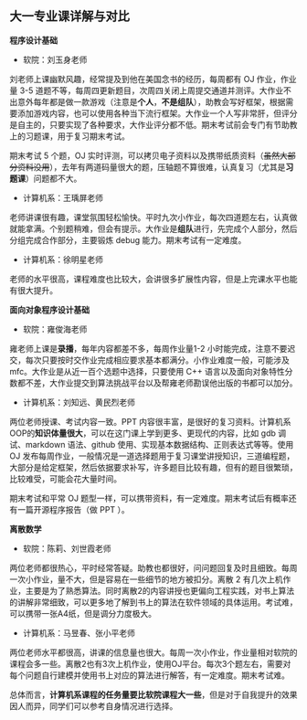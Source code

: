 ## 大一专业课详解与对比

**程序设计基础**

- 软院：刘玉身老师

刘老师上课幽默风趣，经常提及到他在美国念书的经历，每周都有 OJ 作业，作业量 3-5 道题不等，每周四更新题目，次周四关闭上周提交通道并测评。大作业不出意外每年都是做一款游戏（注意是**个人**，**不是组队**），助教会写好框架，根据需要添加游戏内容，也可以使用各种当下流行框架。大作业一个人写非常肝，但评分是自主的，只要实现了各种要求，大作业评分都不低。期末考试前会专门有节助教上的习题课，用于复习期末考试。

期末考试 5 个题，OJ 实时评测，可以拷贝电子资料以及携带纸质资料（~~虽然大部分资料没用~~），去年有两道码量很大的题，压轴题不算很难，认真复习（尤其是**习题课**）问题都不大。

- 计算机系：王瑀屏老师

老师讲课很有趣，课堂氛围轻松愉快。平时九次小作业，每次四道题左右，认真做就能拿满。个别题稍难，但会有提示。大作业是**组队**进行，先完成个人部分，然后分组完成合作部分，主要锻炼 debug 能力。期末考试有一定难度。

- 计算机系：徐明星老师

老师的水平很高，课程难度也比较大，会讲很多扩展性内容，但是上完课水平也能有很大提升。

**面向对象程序设计基础**

- 软院：雍俊海老师

雍老师上课是**录播**，每年内容都差不多，每周作业量1-2 小时能完成，注意不要迟交，每次只要按时交作业完成相应要求基本都满分。小作业难度一般，可能涉及mfc。大作业是从近一百个选题中选择，只要使用 C++ 语言以及面向对象特性分数都不差，大作业提交到算法挑战平台以及帮雍老师勘误他出版的书都可以加分。

- 计算机系：刘知远、黄民烈老师

两位老师授课、考试内容一致。PPT 内容很丰富，是很好的复习资料。计算机系OOP的**知识体量很大**，可以在这门课上学到更多、更现代的内容，比如 gdb 调试、markdown 语法、github 使用、实现基本数据结构、正则表达式等等。使用 OJ 发布每周作业，一般情况是一道选择题用于复习课堂讲授知识，三道编程题，大部分是给定框架，然后依据要求补写，许多题目比较有趣，但有的题目很繁琐，比较难受，可能会花大量时间。

期末考试和平常 OJ 题型一样，可以携带资料，有一定难度。期末考试后有概率还有一篇开源程序报告（做 PPT ）。

**离散数学**

- 软院：陈莉、刘世霞老师

两位老师都很热心，平时经常答疑。助教也都很好，问问题回复及时且细致。每周一次小作业，量不大，但是容易在一些细节的地方被扣分。离散 2 有几次上机作业，主要是为了熟悉算法。同时离散2的内容讲授也更偏向工程实践，对书上算法的讲解非常细致，可以更多地了解到书上的算法在软件领域的具体运用。考试难，可以携带一张A4纸，但是调分力度极大。

- 计算机系：马昱春、张小平老师

两位老师水平都很高，讲课的信息量也很大。每周一次小作业，作业量相对软院的课程会多一些。离散2也有3次上机作业，使用OJ平台。每次3个题左右，需要对每个问题自行建模并使用书上对应的算法进行解答，有一定难度。期末考试难。

总体而言，**计算机系课程的任务量要比软院课程大一些**，但是对于自我提升的效果因人而异，同学们可以参考自身情况进行选择。